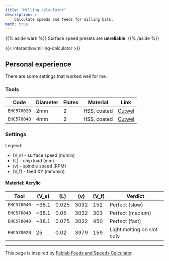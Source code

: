 ```yaml
---
title: "Milling calculator"
description: >
    Calculate speeds and feeds for milling bits.
math: true
---
```


{{% aside warn %}}
Surface speed presets are **unreliable**.
{{% /aside %}}

{{< interactive/milling-calculator >}}

## Personal experience

There are some settings that worked well for me.

### Tools

Code        | Diameter | Flutes | Material    | Link
----------- | -------- | ------ | ----------- | -------------------
`EHC570020` | 2mm      | 2      | HSS, coated | [Cutwel][EHC570020]
`EHC570040` | 4mm      | 2      | HSS, coated | [Cutwel][EHC570040]

[EHC570020]: https://www.cutwel.co.uk/2mm-2-flute-tialn-coated-premium-superhard-hss-short-length-slot-drill-esh57-yg-1-ehc570020
[EHC570040]: https://www.cutwel.co.uk/4mm-2-flute-tialn-coated-premium-superhard-hss-short-length-slot-drill-esh57-yg-1-ehc570040

### Settings

Legend:
- \(V_s\) - surface speed (m/min)
- \(L\) - chip load (mm)
- \(v\) - spindle speed (RPM)
- \(V_f\) - feed XY (mm/min)

#### Material: Acrylic

Tool | \(V_s\) | \(L\) | \(v\) | \(V_f\) | Verdict
--- | --- | --- | --- | --- | ---
`EHC570040` | ~38.1 | 0.025 | 3032 | 152 | Perfect (slow)
`EHC570040` | ~38.1 | 0.05  | 3032 | 303 | Perfect (medium)
`EHC570040` | ~38.1 | 0.075 | 3032 | 450 | Perfect (fast)
`EHC570020` | 25    | 0.02  | 3979 | 159 | Light melting on slot cuts

---

This page is inspired by [Fablab Feeds and Speeds Calculator](https://pub.pages.cba.mit.edu/feed_speeds/).
